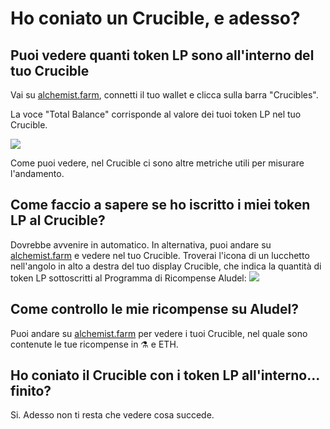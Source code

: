# Ho coniato un Crucible, e adesso?

## Puoi vedere quanti token LP sono all'interno del tuo Crucible

Vai su [alchemist.farm](https://alchemist.farm/), connetti il tuo wallet e clicca sulla barra "Crucibles".

La voce "Total Balance" corrisponde al  valore dei tuoi token LP nel tuo Crucible. 

![](https://i.imgur.com/WCBz8yM.png)

Come puoi vedere, nel Crucible ci sono altre metriche utili per misurare l'andamento.

## Come faccio a sapere se ho iscritto i miei token LP al Crucible?

Dovrebbe avvenire in automatico. In alternativa, puoi andare su [alchemist.farm](https://alchemist.farm/) e vedere nel tuo Crucible. Troverai l'icona di un lucchetto nell'angolo in alto a destra del tuo display Crucible, che indica la quantità di token LP sottoscritti al Programma di Ricompense Aludel: ![](https://i.imgur.com/ed4d3m8.png)

## Come controllo le mie ricompense su Aludel?

Puoi andare su [alchemist.farm](https://alchemist.farm/) per vedere i tuoi Crucible, nel quale sono contenute le tue ricompense in ⚗️ e ETH. 

## Ho coniato il Crucible con i token LP all'interno... finito?

Si. Adesso non ti resta che vedere cosa succede. 

#### 


